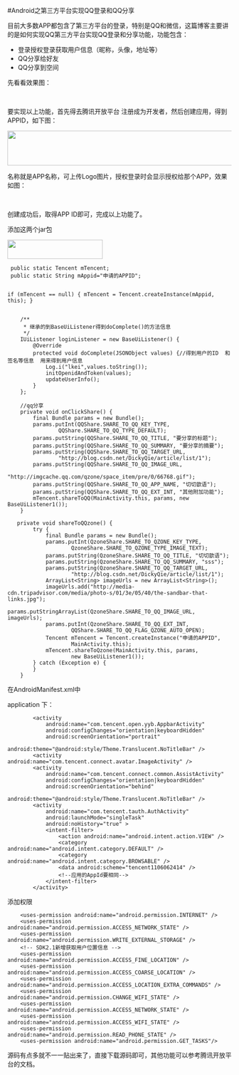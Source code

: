 #Android之第三方平台实现QQ登录和QQ分享 
<p>目前大多数APP都包含了第三方平台的登录，特别是QQ和微信，这篇博客主要讲的是如何实现QQ第三方平台实现QQ登录和分享功能，功能包含：</p> 
<ul> 
 <li>登录授权登录获取用户信息（昵称，头像，地址等）</li> 
 <li>QQ分享给好友</li> 
 <li>QQ分享到空间</li> 
</ul> 
<p>先看看效果图：</p> 
<p>&nbsp;&nbsp;&nbsp;&nbsp;&nbsp;&nbsp;&nbsp;&nbsp;&nbsp;&nbsp;&nbsp;&nbsp; &nbsp;&nbsp;&nbsp;&nbsp;&nbsp;&nbsp;&nbsp;&nbsp;&nbsp;&nbsp; <img alt="" src="https://static.oschina.net/uploads/img/201703/27161004_cLsP.gif"> &nbsp;&nbsp;</p> 
<p>要实现以上功能，首先得去腾讯开放平台 注册成为开发者，然后创建应用，得到 APPID，如下图：</p> 
<p><img alt="" height="78" src="https://static.oschina.net/uploads/space/2017/0327/154506_KJZr_2945455.png" width="610"></p> 
<p>名称就是APP名称，可上传Logo图片，授权登录时会显示授权给那个APP，效果如图：</p> 
<p>&nbsp;&nbsp;&nbsp;&nbsp;&nbsp;&nbsp; <img alt="" src="https://static.oschina.net/uploads/space/2017/0327/154639_Lxzf_2945455.png"></p> 
<p>创建成功后，取得APP ID即可，完成以上功能了。</p> 
<p>添加这两个jar包</p> 
<p><img alt="" height="43" src="https://static.oschina.net/uploads/space/2017/0327/155136_H4ge_2945455.png" width="214"></p> 
<pre><code class="language-java"> public static Tencent mTencent;
 public static String mAppid="申请的APPID";

 if (mTencent == null) {
     mTencent = Tencent.createInstance(mAppid, this);
 }</code></pre> 
<pre><code class="language-java">    /**
     * 继承的到BaseUiListener得到doComplete()的方法信息
     */
    IUiListener loginListener = new BaseUiListener() {
        @Override
        protected void doComplete(JSONObject values) {//得到用户的ID  和签名等信息  用来得到用户信息
            Log.i("lkei",values.toString());
            initOpenidAndToken(values);
            updateUserInfo();
        }
    };</code></pre> 
<pre><code class="language-java">    //qq分享
    private void onClickShare() {
        final Bundle params = new Bundle();
        params.putInt(QQShare.SHARE_TO_QQ_KEY_TYPE,
                QQShare.SHARE_TO_QQ_TYPE_DEFAULT);
        params.putString(QQShare.SHARE_TO_QQ_TITLE, "要分享的标题");
        params.putString(QQShare.SHARE_TO_QQ_SUMMARY, "要分享的摘要");
        params.putString(QQShare.SHARE_TO_QQ_TARGET_URL,
                "http://blog.csdn.net/DickyQie/article/list/1");
        params.putString(QQShare.SHARE_TO_QQ_IMAGE_URL,
                "http://imgcache.qq.com/qzone/space_item/pre/0/66768.gif");
        params.putString(QQShare.SHARE_TO_QQ_APP_NAME, "切切歆语");
        params.putString(QQShare.SHARE_TO_QQ_EXT_INT, "其他附加功能");
        mTencent.shareToQQ(MainActivity.this, params, new BaseUiListener1());
    }</code></pre> 
<pre><code class="language-java">   private void shareToQQzone() {
        try {
            final Bundle params = new Bundle();
            params.putInt(QzoneShare.SHARE_TO_QZONE_KEY_TYPE,
                    QzoneShare.SHARE_TO_QZONE_TYPE_IMAGE_TEXT);
            params.putString(QzoneShare.SHARE_TO_QQ_TITLE, "切切歆语");
            params.putString(QzoneShare.SHARE_TO_QQ_SUMMARY, "sss");
            params.putString(QzoneShare.SHARE_TO_QQ_TARGET_URL,
                    "http://blog.csdn.net/DickyQie/article/list/1");
            ArrayList&lt;String&gt; imageUrls = new ArrayList&lt;String&gt;();
            imageUrls.add("http://media-cdn.tripadvisor.com/media/photo-s/01/3e/05/40/the-sandbar-that-links.jpg");
            params.putStringArrayList(QzoneShare.SHARE_TO_QQ_IMAGE_URL, imageUrls);
            params.putInt(QzoneShare.SHARE_TO_QQ_EXT_INT,
                    QQShare.SHARE_TO_QQ_FLAG_QZONE_AUTO_OPEN);
            Tencent mTencent = Tencent.createInstance("申请的APPID",
                    MainActivity.this);
            mTencent.shareToQzone(MainActivity.this, params,
                    new BaseUiListener1());
        } catch (Exception e) {
        }
    }</code></pre> 
<p>在AndroidManifest.xml中</p> 
<p>application 下：</p> 
<pre><code class="language-html">        &lt;activity
            android:name="com.tencent.open.yyb.AppbarActivity"
            android:configChanges="orientation|keyboardHidden"
            android:screenOrientation="portrait"
            android:theme="@android:style/Theme.Translucent.NoTitleBar" /&gt;
        &lt;activity android:name="com.tencent.connect.avatar.ImageActivity" /&gt;
        &lt;activity
            android:name="com.tencent.connect.common.AssistActivity"
            android:configChanges="orientation|keyboardHidden"
            android:screenOrientation="behind"
            android:theme="@android:style/Theme.Translucent.NoTitleBar" /&gt;
        &lt;activity
            android:name="com.tencent.tauth.AuthActivity"
            android:launchMode="singleTask"
            android:noHistory="true" &gt;
            &lt;intent-filter&gt;
                &lt;action android:name="android.intent.action.VIEW" /&gt;
                &lt;category android:name="android.intent.category.DEFAULT" /&gt;
                &lt;category android:name="android.intent.category.BROWSABLE" /&gt;
                &lt;data android:scheme="tencent1106062414" /&gt;
                &lt;!--应用的AppId要相同--&gt;
            &lt;/intent-filter&gt;
        &lt;/activity&gt;</code></pre> 
<p>添加权限</p> 
<pre><code class="language-html">    &lt;uses-permission android:name="android.permission.INTERNET" /&gt;
    &lt;uses-permission android:name="android.permission.ACCESS_NETWORK_STATE" /&gt;
    &lt;uses-permission android:name="android.permission.WRITE_EXTERNAL_STORAGE" /&gt;
    &lt;!-- SDK2.1新增获取用户位置信息 --&gt;
    &lt;uses-permission android:name="android.permission.ACCESS_FINE_LOCATION" /&gt;
    &lt;uses-permission android:name="android.permission.ACCESS_COARSE_LOCATION" /&gt;
    &lt;uses-permission android:name="android.permission.ACCESS_LOCATION_EXTRA_COMMANDS" /&gt;
    &lt;uses-permission android:name="android.permission.CHANGE_WIFI_STATE" /&gt;
    &lt;uses-permission android:name="android.permission.ACCESS_NETWORK_STATE" /&gt;
    &lt;uses-permission android:name="android.permission.ACCESS_WIFI_STATE" /&gt;
    &lt;uses-permission android:name="android.permission.READ_PHONE_STATE" /&gt;
    &lt;uses-permission android:name="android.permission.GET_TASKS"/&gt;</code></pre> 
<p>源码有点多就不一一贴出来了，直接下载源码即可，其他功能可以参考腾讯开放平台的文档。</p> 
<span id="OSC_h1_1"></span>
